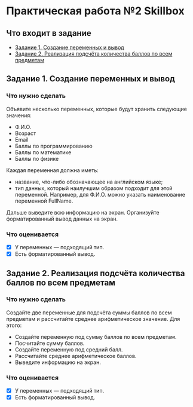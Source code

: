 # Практическая работа №2 Skillbox
## Что входит в задание
* [Задание 1. Создание переменных и вывод](#задание-1-создание-переменных-и-вывод)
* [Задание 2. Реализация подсчёта количества баллов по всем предметам](#задание-2-реализация-подсчёта-количества-баллов-по-всем-предметам)

## Задание 1. Создание переменных и вывод 
### Что нужно сделать
Объявите несколько переменных, которые будут хранить следующие значения:
* Ф.И.О.
* Возраст
* Email
* Баллы по программированию
* Баллы по математике
* Баллы по физике
 
Каждая переменная должна иметь:
* название, что-либо обозначающее на английском языке;
* тип данных, который наилучшим образом подходит для этой переменной. Например, для Ф.И.О. можно указать наименование переменной FullName. 

Дальше выведите всю информацию на экран. Организуйте форматированный вывод данных на экран.  

### Что оценивается
- [x] У переменных — подходящий тип.
- [x] Есть форматированный вывод.

## Задание 2. Реализация подсчёта количества баллов по всем предметам
### Что нужно сделать
Cоздайте две переменные для подсчёта суммы баллов по всем предметам и рассчитайте среднее арифметическое значение. Для этого:
* Создайте переменную под сумму баллов по всем предметам.
* Посчитайте сумму баллов.
* Создайте переменную под средний балл.
* Рассчитайте среднее арифметическое баллов.
* Выведите информацию на экран.
 
### Что оценивается
- [x] У переменных — подходящий тип.
- [x] Есть форматированный вывод.
